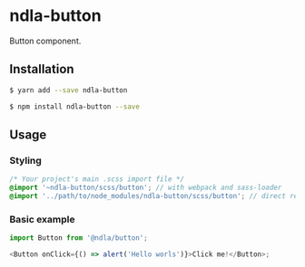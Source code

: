 # ndla-button

Button component.

## Installation

```sh
$ yarn add --save ndla-button
```

```sh
$ npm install ndla-button --save
```

## Usage

### Styling

```scss
/* Your project's main .scss import file */
@import '~ndla-button/scss/button'; // with webpack and sass-loader
@import '../path/to/node_modules/ndla-button/scss/button'; // direct reference
```

### Basic example

```js
import Button from '@ndla/button';

<Button onClick={() => alert('Hello worls')}>Click me!</Button>;
```
